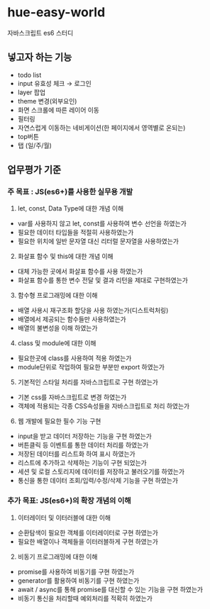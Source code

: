# hue-easy-world
자바스크립트 es6 스터디

## 넣고자 하는 기능
- todo list
- input 유효성 체크 → 로그인
- layer 팝업
- theme 변경(외부요인)
- 화면 스크롤에 따른 레이어 이동
- 필터링
- 자연스럽게 이동하는 네비게이션(한 페이지에서 영역별로 온되는)
- top버튼
- 탭 (일/주/월)


## 업무평가 기준

### 주 목표 : JS(es6+)를 사용한 실무용 개발
1. let, const, Data Type에 대한 개념 이해
- var를 사용하지 않고 let, const를 사용하여 변수 선언을 하였는가
- 필요한 데이터 타입들을 적절히 사용하였는가
- 필요한 위치에 일반 문자열 대신 리터럴 문자열을 사용하였는가
2. 화살표 함수 및 this에 대한 개념 이해
- 대체 가능한 곳에서 화살표 함수를 사용 하였는가
- 화살표 함수를 통한 변수 전달 및 결과 리턴을 제대로 구현하였는가
3. 함수형 프로그래밍에 대한 이해
- 배열 사용시 재구조화 할당을 사용 하였는가(디스트럭처링)
- 배열에서 제공되는 함수들만 사용하였는가
- 배열의 불변성을 이해 하였는가
4. class 및 module에 대한 이해
- 필요한곳에 class를 사용하여 적용 하였는가
- module단위로 작업하여 필요한 부분만 export 하였는가
5. 기본적인 스타일 처리를 자바스크립트로 구현 하였는가
- 기본 css를 자바스크립트로 변경 하였는가
- 객체에 적용되는 각종 CSS속성들을 자바스크립트로 처리 하였는가
6. 웹 개발에 필요한 필수 기능 구현
- input을 받고 데이터 저장하는 기능을 구현 하였는가
- 버튼클릭 등 이벤트를 통한 데이터 처리를 하였는가
- 저장된 데이터를 리스트화 하여 표시 하였는가
- 리스트에 추가하고 삭제하는 기능이 구현 되었는가
- 세션 및 로컬 스토리지에 데이터를 저장하고 불러오기를 하였는가
- 통신을 통한 데이터 조회/입력/수정/삭제 기능을 구현 하였는가

### 추가 목표: JS(es6+)의 확장 개념의 이해
1. 이터레이터 및 이터러블에 대한 이해
- 순환탐색이 필요한 객체를 이터레이터로 구현 하였는가
- 필요한 배열이나 객체들을 이터러블하게 구현 하였는가
2. 비동기 프로그래밍에 대한 이해
- promise를 사용하여 비동기를 구현 하였는가
- generator를 활용하여 비동기를 구현 하였는가
- await / async를 통해 promise를 대신할 수 있는 기능을 구현 하였는가
- 비동기 통신을 처리할때 예외처리를 적확히 하였는가
